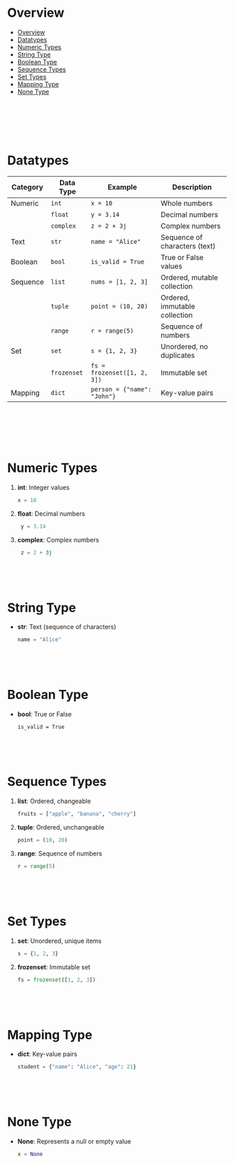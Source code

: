 # Overview

- [Overview](#overview)
- [Datatypes](#datatypes)
- [Numeric Types](#numeric-types)
- [String Type](#string-type)
- [Boolean Type](#boolean-type)
- [Sequence Types](#sequence-types)
- [Set Types](#set-types)
- [Mapping Type](#mapping-type)
- [None Type](#none-type)

&nbsp;

&nbsp;

&nbsp;

# Datatypes

| **Category** | **Data Type** | **Example**                 | **Description**               |
| ------------ | ------------- | --------------------------- | ----------------------------- |
| Numeric      | `int`         | `x = 10`                    | Whole numbers                 |
|              | `float`       | `y = 3.14`                  | Decimal numbers               |
|              | `complex`     | `z = 2 + 3j`                | Complex numbers               |
| Text         | `str`         | `name = "Alice"`            | Sequence of characters (text) |
| Boolean      | `bool`        | `is_valid = True`           | True or False values          |
| Sequence     | `list`        | `nums = [1, 2, 3]`          | Ordered, mutable collection   |
|              | `tuple`       | `point = (10, 20)`          | Ordered, immutable collection |
|              | `range`       | `r = range(5)`              | Sequence of numbers           |
| Set          | `set`         | `s = {1, 2, 3}`             | Unordered, no duplicates      |
|              | `frozenset`   | `fs = frozenset([1, 2, 3])` | Immutable set                 |
| Mapping      | `dict`        | `person = {"name": "John"}` | Key-value pairs               |

&nbsp;

&nbsp;

&nbsp;

# Numeric Types

1. **int**: Integer values

   ```py
   x = 10
   ```

2. **float**: Decimal numbers

   ```py
    y = 3.14
   ```

3. **complex**: Complex numbers
   ```py
    z = 2 + 3j
   ```

&nbsp;

&nbsp;

# String Type

- **str**: Text (sequence of characters)

  ```py
  name = "Alice"
  ```

&nbsp;

&nbsp;

# Boolean Type

- **bool**: True or False
  ```PY
  is_valid = True
  ```

&nbsp;

&nbsp;

# Sequence Types

1. **list**: Ordered, changeable

   ```py
   fruits = ["apple", "banana", "cherry"]
   ```

2. **tuple**: Ordered, unchangeable

   ```py
   point = (10, 20)
   ```

3. **range**: Sequence of numbers
   ```py
   r = range(5)
   ```

&nbsp;

&nbsp;

# Set Types

1. **set**: Unordered, unique items

   ```py
   s = {1, 2, 3}
   ```

2. **frozenset**: Immutable set

   ```py
   fs = frozenset([1, 2, 3])
   ```

&nbsp;

&nbsp;

# Mapping Type

- **dict**: Key-value pairs
  ```py
  student = {"name": "Alice", "age": 21}
  ```

&nbsp;

&nbsp;

# None Type

- **None**: Represents a null or empty value

  ```py
  x = None
  ```

&nbsp;

&nbsp;

&nbsp;

&nbsp;

&nbsp;

&nbsp;

&nbsp;

&nbsp;

&nbsp;

&nbsp;

&nbsp;

&nbsp;

&nbsp;

&nbsp;

&nbsp;

&nbsp;

&nbsp;
